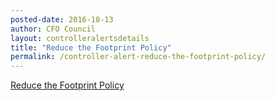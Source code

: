 ```yaml
---
posted-date: 2016-10-13
author: CFO Council
layout: controlleralertsdetails
title: "Reduce the Footprint Policy"
permalink: /controller-alert-reduce-the-footprint-policy/
---
```

[Reduce the Footprint Policy](/assets/files/Controller-Alert-Reduce-the-Footprint-Calculations.pdf)
